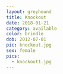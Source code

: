 ```yaml
---
layout: greyhound
title: Knockout
date: 2018-01-21
category: available
color: brindle
dob: 2012-07-01
pic: knockout.jpg
sex: female
pics:
  - knockout1.jpg
---
```

